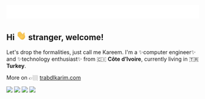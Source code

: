 <p align="left"><img alt="Welcome" src="https://raw.githubusercontent.com/trabdlkarim/trabdlkarim/master/assets/gifs/quote.gif"/></p>

## Hi <img src="https://raw.githubusercontent.com/trabdlkarim/trabdlkarim/master/assets/gifs/hi.gif" height="25" /> stranger, welcome!

Let's drop the formalities, just call me Kareem. I'm a ✨computer engineer✨ and :sparkles:technology enthusiast:sparkles: from 🇨🇮 **Côte d’Ivoire**, currently living in 🇹🇷 **Turkey**.

More on 👉🏼 <a href="https://www.trabdlkarim.com/" target="_blank">trabdlkarim.com</a>

[<img height="30" src="https://img.shields.io/badge/Twitter-%231DA1F2.svg?&style=for-the-badge&logo=twitter&logoColor=white" />][Twitter]
[<img height="30" src = "https://img.shields.io/badge/Mail-c14438?&style=for-the-badge&logo=gmail&logoColor=white"/>][Mail]
[<img height="30" src="https://img.shields.io/badge/Linkedin-blue.svg?&style=for-the-badge&logo=linkedin&logoColor=white" />][LinkedIn]
[<img height="30" src="https://img.shields.io/badge/Telegram-%231DA1F2.svg?&style=for-the-badge&logo=telegram&logoColor=white" />][Telegram]

[Twitter]: https://twitter.com/trabdlkarim
[Telegram]: https://t.me/trabdlkarim
[Mail]: mailto:contact@trabdlkarim.com
[Linkedin]: https://www.linkedin.com/in/trabdlkarim/

